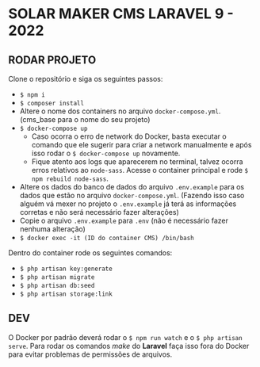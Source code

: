# SOLAR MAKER CMS LARAVEL 9 - 2022

## RODAR PROJETO

Clone o repositório e siga os seguintes passos:

- `$ npm i`
- `$ composer install`
- Altere o nome dos containers no arquivo `docker-compose.yml`. (cms_base para o nome do seu projeto)
- `$ docker-compose up`
  - Caso ocorra o erro de network do Docker, basta executar o comando que ele sugerir para criar a network manualmente e após isso rodar o `$ docker-compose up` novamente.
  - Fique atento aos logs que aparecerem no terminal, talvez ocorra erros relativos ao `node-sass`. Acesse o container principal e rode `$ npm rebuild node-sass`.
- Altere os dados do banco de dados do arquivo `.env.example` para os dados que estão no arquivo `docker-compose.yml`. (Fazendo isso caso alguém vá mexer no projeto o `.env.example` já terá as informações corretas e não será necessário fazer alterações)
- Copie o arquivo `.env.example` para `.env` (não é necessário fazer nenhuma alteração)
- `$ docker exec -it (ID do container CMS) /bin/bash`

Dentro do container rode os seguintes comandos:

- `$ php artisan key:generate`
- `$ php artisan migrate`
- `$ php artisan db:seed`
- `$ php artisan storage:link`

## DEV

O Docker por padrão deverá rodar o `$ npm run watch` e o `$ php artisan serve`.
Para rodar os comandos _make_ do **Laravel** faça isso fora do Docker para evitar problemas de permissões de arquivos.
